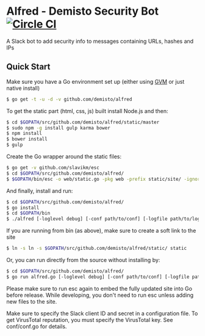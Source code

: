 # Alfred - Demisto Security Bot [![Circle CI](https://circleci.com/gh/demisto/alfred/tree/master.svg?style=svg&circle-token=298d2e89802eaed2e8972abe83baac50d9ee5224)](https://circleci.com/gh/demisto/alfred/tree/master)

A Slack bot to add security info to messages containing URLs, hashes and IPs

## Quick Start

Make sure you have a Go environment set up (either using [GVM](https://github.com/moovweb/gvm/) or just native install)

```sh
$ go get -t -u -d -v github.com/demisto/alfred
```

To get the static part (html, css, js) built install Node.js and then:

```sh
$ cd $GOPATH/src/github.com/demisto/alfred/static/master
$ sudo npm -g install gulp karma bower
$ npm install
$ bower install
$ gulp
```

Create the Go wrapper around the static files:

```sh
$ go get -v github.com/slavikm/esc
$ cd $GOPATH/src/github.com/demisto/alfred/
$ $GOPATH/bin/esc -o web/static.go -pkg web -prefix static/site/ -ignore \\.DS_Store static/site/
```

And finally, install and run:

```sh
$ cd $GOPATH/src/github.com/demisto/alfred/
$ go install
$ cd $GOPATH/bin
$ ./alfred [-loglevel debug] [-conf path/to/conf] [-logfile path/to/log]
```

If you are running from bin (as above), make sure to create a soft link to the site
```sh
$ ln -s ln -s $GOPATH/src/github.com/demisto/alfred/static/ static
```

Or, you can run directly from the source without installing by:
```sh
$ cd $GOPATH/src/github.com/demisto/alfred/
$ go run alfred.go [-loglevel debug] [-conf path/to/conf] [-logfile path/to/log]
```

Please make sure to run esc again to embed the fully updated site into Go before release.
While developing, you don't need to run esc unless adding new files to the site.

Make sure to specify the Slack client ID and secret in a configuration file. To get VirusTotal reputation, you must specify the VirusTotal key. See conf/conf.go for details.

